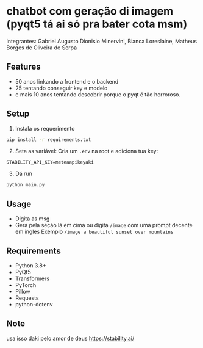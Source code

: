# chatbot com geração di imagem (pyqt5 tá ai só pra bater cota msm)

Integrantes: Gabriel Augusto Dionisio Minervini, Bianca Loreslaine, Matheus Borges de Oliveira de Serpa

## Features

- 50 anos linkando a frontend e o backend
- 25 tentando conseguir key e modelo
- e mais 10 anos tentando descobrir porque o pyqt é tão horroroso.

## Setup

1. Instala os requerimento
```bash
pip install -r requirements.txt
```

2. Seta as variável:
Cria um `.env` na root e adiciona tua key:
```
STABILITY_API_KEY=meteaapikeyaki
```

3. Dá run
```bash
python main.py
```

## Usage

- Digita as msg
- Gera pela seção lá em cima ou digita `/image` com uma prompt decente em ingles
  Exemplo `/image a beautiful sunset over mountains`

## Requirements

- Python 3.8+
- PyQt5
- Transformers
- PyTorch
- Pillow
- Requests
- python-dotenv

## Note

usa isso daki pelo amor de deus https://stability.ai/ 